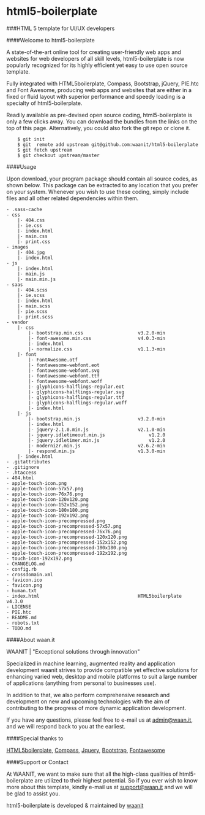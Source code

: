 html5-boilerplate
==================
###HTML 5 template for UI/UX developers


####Welcome to html5-boilerplate

A state-of-the-art online tool for creating user-friendly web apps and websites for web developers of all skill levels, html5-boilerplate is now popularly recognized for its highly efficient yet easy to use open source template.

Fully integrated with HTML5boilerplate, Compass, Bootstrap, jQuery, PIE.htc and Font Awesome, producing web apps and websites that are either in a fixed or fluid layout with superior performance and speedy loading is a specialty of html5-boilerplate.

Readily available as pre-devised open source coding, html5-boilerplate is only a few clicks away. You can download the bundles from the links on the top of this page. Alternatively, you could also fork the git repo or clone it.


````git
    $ git init
    $ git  remote add upstream git@github.com:waanit/html5-boilerplate
    $ git fetch upstream
    $ git checkout upstream/master
````

####Usage

Upon download, your program package should contain all source codes, as shown below. This package can be extracted to any location that you prefer on your system.
Whenever you wish to use these coding, simply include files and all other related dependencies within them.

````git
- .sass-cache
- css
    |- 404.css
    |- ie.css
    |- index.html
    |- main.css
    |- print.css
- images
    |- 404.jpg
    |- index.html
- js
    |- index.html
    |- main.js
    |- main.min.js
- saas
    |- 404.scss
    |- ie.scss
    |- index.html
    |- main.scss
    |- pie.scss
    |- print.scss
- vendor
    |- css
        |- bootstrap.min.css                    v3.2.0-min
        |- font-awesome.min.css                 v4.0.3-min
        |- index.html
        |- normalize.css                        v1.1.3-min
    |- font
        |- FontAwesome.otf
        |- fontawesome-webfont.eot
        |- fontawesome-webfont.svg
        |- fontawesome-webfont.ttf
        |- fontawesome-webfont.woff
        |- glyphicons-halflings-regular.eot
        |- glyphicons-halflings-regular.svg
        |- glyphicons-halflings-regular.ttf
        |- glyphicons-halflings-regular.woff
        |- index.html
    |- js
        |- bootstrap.min.js                     v3.2.0-min
        |- index.html
        |- jquery-2.1.0.min.js                  v2.1.0-min
        |- jquery.idletimeout.min.js                v1.2.0
        |- jquery.idletimer.min.js                  v1.2.0
        |- modernizr.min.js                     v2.6.2-min
        |- respond.min.js                       v1.3.0-min
    |- index.html
- .gitattributes
- .gitignore
- .htaccess
- 404.html
- apple-touch-icon.png
- apple-touch-icon-57x57.png
- apple-touch-icon-76x76.png
- apple-touch-icon-120x120.png
- apple-touch-icon-152x152.png
- apple-touch-icon-180x180.png
- apple-touch-icon-192x192.png
- apple-touch-icon-precompressed.png
- apple-touch-icon-precompressed-57x57.png
- apple-touch-icon-precompressed-76x76.png
- apple-touch-icon-precompressed-120x120.png
- apple-touch-icon-precompressed-152x152.png
- apple-touch-icon-precompressed-180x180.png
- apple-touch-icon-precompressed-192x192.png
- touch-icon-192x192.png
- CHANGELOG.md
- config.rb
- crossdomain.xml
- favicon.ico
- favicon.png
- human.txt
- index.html                                    HTML5boilerplate v4.3.0
- LICENSE
- PIE.htc
- README.md
- robots.txt
- TODO.md
````

####About waan.it

WAANIT | "Exceptional solutions through innovation"

Specialized in machine learning, augmented reality and application development  waanit strives to provide compatible yet effective solutions for enhancing varied web, desktop and mobile platforms to suit a large number of applications (anything from personal to businesses use).

In addition to that, we also perform comprehensive research and development on new and upcoming technologies with the aim of contributing to the progress of more dynamic application development.

If you have any questions, please feel free to e-mail us at admin@waan.it, and we will respond back to you at the earliest.


####Special thanks to

[HTML5boilerplate](http://html5boilerplate.com/),
[Compass](http://compass-style.org/),
[Jquery](http://jquery.com/),
[Bootstrap](http://getbootstrap.com/),
[Fontawesome](http://fortawesome.github.io/Font-Awesome/)


####Support or Contact

At WAANIT, we want to make sure that all the high-class qualities of html5-boilerplate are utilized to their highest potential. So if you ever wish to know more about this template, kindly e-mail us at support@waan.it and we will be glad to assist you.


html5-boilerplate is developed & maintained by [waanit](http://www.waan.it)